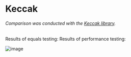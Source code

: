 # Keccak

###### Comparison was conducted with the <a href="https://github.com/XKCP/XKCP/tree/master/lib">Keccak library</a>.

Results of equals testing:
Results of performance testing:

![image](https://github.com/VolodymyrNakonechnyi/Keccak/assets/146861887/b4647301-6c23-465f-854a-28e2b524d9db)
